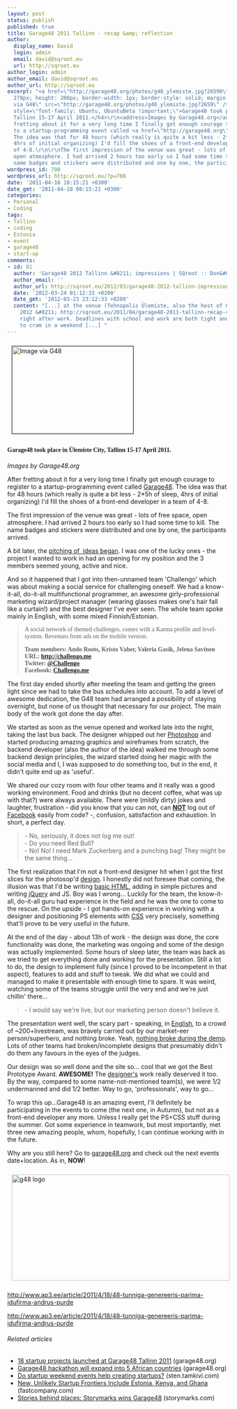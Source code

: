 ```yaml
---
layout: post
status: publish
published: true
title: Garage48 2011 Tallinn - recap &amp; reflection
author:
  display_name: David
  login: admin
  email: david@sqroot.eu
  url: http://sqroot.eu
author_login: admin
author_email: david@sqroot.eu
author_url: http://sqroot.eu
excerpt: "<a href=\"http://garage48.org/photos/g48_ylemiste.jpg?26598\"><img style=\"width:
  278px; height: 200px; border-width: 1px; border-style: solid; margin: 10px;\" alt=\"Image
  via G48\" src=\"http://garage48.org/photos/g48_ylemiste.jpg?2659\" /></a>\r\n<h4
  style=\"font-family: Ubuntu, UbuntuBeta !important;\">Garage48 took place in Ülemiste City,
  Tallinn 15-17 April 2011.</h4>\r\n<address>Images by Garage48.org</address>After
  fretting about it for a very long time I finally got enough courage to register
  to a startup-programming event called <a href=\"http://garage48.org\">Garage48</a>.
  The idea was that for 48 hours (which really is quite a bit less - 2*5h of sleep,
  4hrs of initial organizing) I'd fill the shoes of a front-end developer in a team
  of 4-8.\r\n\r\nThe first impression of the venue was great - lots of free space,
  open atmosphere. I had arrived 2 hours too early so I had some time to kill. The
  name badges and stickers were distributed and one by one, the participants arrived.\r\n\r\n"
wordpress_id: 708
wordpress_url: http://sqroot.eu/?p=708
date: '2011-04-18 10:15:21 +0300'
date_gmt: '2011-04-18 08:15:21 +0300'
categories:
- Personal
- Coding
tags:
- Tallinn
- coding
- Estonia
- event
- garage48
- start-up
comments:
- id: 81
  author: 'Garage48 2012 Tallinn &#8211; impressions | SQroot :: Don&#039;t be negative!'
  author_email: ''
  author_url: http://sqroot.eu/2012/03/garage48-2012-tallinn-impressions/
  date: '2012-03-24 01:12:33 +0200'
  date_gmt: '2012-03-23 23:12:33 +0200'
  content: "[...] at the venue (Tehnopolis Ülemiste, also the host of Garage48 Tallinn
    2012 &#8211; http://sqroot.eu/2011/04/garage48-2011-tallinn-recap-reflection/)
    right after work. Deadlines with school and work are both tight and I decided
    to cram in a weekend [...] "
---
```

<p><a href="http://garage48.org/photos/g48_ylemiste.jpg?26598"><img style="width: 278px; height: 200px; border-width: 1px; border-style: solid; margin: 10px;" alt="Image via G48" src="http://garage48.org/photos/g48_ylemiste.jpg?2659" /></a></p>
<h4 style="font-family: Ubuntu, UbuntuBeta !important;">Garage48 took place in Ülemiste City, Tallinn 15-17 April 2011.</h4>
<address>Images by Garage48.org</address>
<p>After fretting about it for a very long time I finally got enough courage to register to a startup-programming event called <a href="http://garage48.org">Garage48</a>. The idea was that for 48 hours (which really is quite a bit less - 2*5h of sleep, 4hrs of initial organizing) I'd fill the shoes of a front-end developer in a team of 4-8.</p>
<p>The first impression of the venue was great - lots of free space, open atmosphere. I had arrived 2 hours too early so I had some time to kill. The name badges and stickers were distributed and one by one, the participants arrived.</p>
<p><a id="more"></a><a id="more-708"></a></p>
<p>A bit later, the <a href="http://garage48.org/blogger/ideas-pitched-on-garage48-tallinn">pitching of  ideas began</a>. I was one of the lucky ones - the project I wanted to work in had an opening for my position and the 3 members seemed young, active and nice.</p>
<p>And so it happened that I got into then-unnamed team 'Challengo' which was about making a social service for challenging oneself. We had a know-it-all, do-it-all multifunctional programmer, an awesome girly-professional marketing wizard/project manager (wearing glasses makes one's hair fall like a curtain!) and the best designer I've ever seen. The whole team spoke mainly in English, with some mixed Finnish/Estonian.</p>
<div style="font-family: Ubuntu, UbuntuBeta !important; border-style: initial; border-color: initial; font-size: 14px; vertical-align: baseline; background-color: transparent; border-width: 0px; padding: 0px; margin: 0px;">
<div style="font-family: Ubuntu, UbuntuBeta !important; border-style: initial; border-color: initial; font-size: 14px; vertical-align: baseline; background-color: transparent; border-width: 0px; padding: 0px; margin: 0px;">
<blockquote>
<div style="font-family: Ubuntu, UbuntuBeta !important; border-style: initial; border-color: initial; font-size: 14px; vertical-align: baseline; background-color: transparent; border-width: 0px; padding: 0px; margin: 0px;">
<p><b><span style="font-family: Ubuntu, UbuntuBeta !important; border-style: initial; border-color: initial; font-size: 14px; vertical-align: baseline; background-color: transparent; font-weight: normal; border-width: 0px; padding: 0px; margin: 0px;">A social network of themed challenges, comes with a Karma profile and level-system. Revenues from ads on the mobile version. </span></b></p>
<div style="font-family: Ubuntu, UbuntuBeta !important; border-style: initial; border-color: initial; font-size: 14px; vertical-align: baseline; background-color: transparent; border-width: 0px; padding: 0px; margin: 0px;">
<div style="font-family: Ubuntu, UbuntuBeta !important; border-style: initial; border-color: initial; font-size: 14px; vertical-align: baseline; background-color: transparent; border-width: 0px; padding: 0px; margin: 0px;">
<div style="font-family: Ubuntu, UbuntuBeta !important; border-style: initial; border-color: initial; font-size: 14px; vertical-align: baseline; background-color: transparent; border-width: 0px; padding: 0px; margin: 0px;">
<div style="font-family: Ubuntu, UbuntuBeta !important; border-style: initial; border-color: initial; font-size: 14px; vertical-align: baseline; background-color: transparent; border-width: 0px; padding: 0px; margin: 0px;">
<div style="font-family: Ubuntu, UbuntuBeta !important; border-style: initial; border-color: initial; font-size: 14px; vertical-align: baseline; background-color: transparent; font-weight: normal; border-width: 0px; padding: 0px; margin: 0px;">
<div style="font-family: Ubuntu, UbuntuBeta !important; border-style: initial; border-color: initial; font-size: 14px; vertical-align: baseline; background-color: transparent; border-width: 0px; padding: 0px; margin: 0px;"><b><span style="font-family: Ubuntu, UbuntuBeta !important; border-style: initial; border-color: initial; font-size: 14px; vertical-align: baseline; background-color: transparent; font-weight: normal; border-width: 0px; padding: 0px; margin: 0px;"><b><span style="font-family: Ubuntu, UbuntuBeta !important; border-style: initial; border-color: initial; font-size: 14px; vertical-align: baseline; background-color: transparent; font-weight: normal; border-width: 0px; padding: 0px; margin: 0px;"><b>Team members: Ando Roots, Kristo Vaher, Valeria Gasik, Jelena Savinen</b></span></b></span></b></div>
</div>
</div>
</div>
</div>
</div>
</div>
<div style="font-family: Ubuntu, UbuntuBeta !important; border-style: initial; border-color: initial; font-size: 14px; vertical-align: baseline; background-color: transparent; font-weight: normal; border-width: 0px; padding: 0px; margin: 0px;">
<div style="font-family: Ubuntu, UbuntuBeta !important; border-style: initial; border-color: initial; font-size: 14px; vertical-align: baseline; background-color: transparent; border-width: 0px; padding: 0px; margin: 0px;"><b>URL: <a href="http://challengo.me" target="_blank" rel="me nofollow">http://challengo.me</a></b></div>
<div style="font-family: Ubuntu, UbuntuBeta !important; border-style: initial; border-color: initial; font-size: 14px; vertical-align: baseline; background-color: transparent; border-width: 0px; padding: 0px; margin: 0px;"><b>Twitter: <a href="http://twitter.com/#!/Challengo">@Challengo</a></b></div>
<div style="font-family: Ubuntu, UbuntuBeta !important; border-style: initial; border-color: initial; font-size: 14px; vertical-align: baseline; background-color: transparent; border-width: 0px; padding: 0px; margin: 0px;"><b>Facebook: <a href="http://www.facebook.com/pages/Challengome/158911107503274">Challengo.me</a></b></div>
</div>
</blockquote>
</div>
</div>
<p>The first day ended shortly after meeting the team and getting the green light since we had to take the bus schedules into account. To add a level of awesome dedication, the G48 team had arranged a possibility of staying overnight, but none of us thought that necessary for our project. The main body of the work got done the day after.</p>
<p>We started as soon as the venue opened and worked late into the night, taking the last bus back. The designer whipped out her <a class="zem_slink" title="Adobe Photoshop" href="http://en.wikipedia.org/wiki/Adobe_Photoshop" rel="wikipedia">Photoshop</a> and started producing amazing graphics and wireframes from scratch, the backend developer (also the author of the idea) walked me through some backend design principles, the wizard started doing her magic with the social media and I, I was supposed to do something too, but in the end, it didn't quite end up as 'useful'.</p>
<p>We shared our cozy room with four other teams and it really was a good working environment. Food and drinks (but no decent coffee, what was up with that?) were always available. There were (mildly dirty) jokes and laughter, frustration - did you know that you can not, can <span style="text-decoration: underline;"><strong>NOT</strong></span> log out of <a class="zem_slink" title="Facebook" href="http://en.wikipedia.org/wiki/Facebook" rel="wikipedia">Facebook</a> easily from code? -, confusion, satisfaction and exhaustion. In short, a perfect day.</p>
<blockquote>
<div>- No, seriously, it does not log me out!</div>
<div>- Do you need Red Bull?</div>
<div>- No! No! I need Mark Zuckerberg and a punching bag! They might be the same thing...</div>
</blockquote>
<p>The first realization that I'm not a front-end designer hit when I got the first slices for the photosop'd <a class="zem_slink" title="Design" href="http://en.wikipedia.org/wiki/Design" rel="wikipedia">design</a>. I honestly did not foresee that coming, the illusion was that I'd be writing <a class="zem_slink" title="HTML" href="http://en.wikipedia.org/wiki/HTML" rel="wikipedia">basic HTML</a>, adding in simple pictures and writing <a class="zem_slink" title="JQuery" href="http://en.wikipedia.org/wiki/JQuery" rel="wikipedia">jQuery</a> and JS. Boy was I wrong... Luckily for the team, the know-it-all, do-it-all guru had experience in the field and he was the one to come to the rescue. On the upside - I got hands-on experience in working with a designer and positioning PS elements with <a class="zem_slink" title="Cascading Style Sheets" href="http://en.wikipedia.org/wiki/Cascading_Style_Sheets" rel="wikipedia">CSS</a> very precisely, something that'll prove to be very useful in the future.</p>
<p>At the end of the day - about 13h of work - the design was done, the core functionality was done, the marketing was ongoing and some of the design was actually implemented. Some hours of sleep later, the team was back as we tried to get everything done and working for the presentation. Still a lot to do, the design to implement fully (since I proved to be incompetent in that aspect), features to add and stuff to tweak. We did what we could and managed to make it presentable with enough time to spare. It was weird, watching some of the teams struggle until the very end and we're just chillin' there...</p>
<blockquote><p>- I would say we're live, but our marketing person doesn't believe it.</p></blockquote>
<p>The presentation went well, the scary part - speaking, in <a class="zem_slink" title="English language" href="http://en.wikipedia.org/wiki/English_language" rel="wikipedia">English</a>, to a crowd of ~200+livestream, was bravely carried out by our market-eer person/superhero, and nothing broke. Yeah, <span style="text-decoration: underline;">nothing broke during the demo</span>. Lots of other teams had broken/incomplete designs that presumably didn't do them any favours in the eyes of the judges.</p>
<p>Our design was so well done and the site so... cool that we got the Best Prototype Award. <strong>AWESOME!</strong> The <a class="zem_slink" title="Designer" href="http://en.wikipedia.org/wiki/Designer" rel="wikipedia">designer's</a> work really deserved it too. By the way, compared to some name-not-mentioned team(s), we were 1/2 undermanned and did 1/2 better. Way to go, 'professionals', way to go...</p>
<p>To wrap this up...Garage48 is an amazing event, I'll definitely be participating in the events to come (the next one, in Autumn), but not as a front-end developer any more. Unless I really get the PS+CSS stuff during the summer. Got some experience in teamwork, but most importantly, met three new amazing people, whom, hopefully, I can continue working with in the future.</p>
<p>Why are you still here? Go to <a href="http://garage48.org">garage48.org</a> and check out the next events date+location. As in, <strong>NOW</strong>!</p>
<p><a href="http://garage48.org"><img style="width: 500px; height: 243px; margin: 10px;" alt="g48 logo" src="http://sqroot.eu/wp-content/uploads/2012/04/ivy-garage48-500x243.png" /></a></p>
<p class="zemanta-related-title" style="font-size: 1em;"><a href="http://www.ap3.ee/article/2011/4/18/48-tunniga-genereeris-parima-idufirma-andrus-purde">http://www.ap3.ee/article/2011/4/18/48-tunniga-genereeris-parima-idufirma-andrus-purde</a></p>
<p><a href="http://www.ap3.ee/article/2011/4/18/48-tunniga-genereeris-parima-idufirma-andrus-purde">http://www.ap3.ee/article/2011/4/18/48-tunniga-genereeris-parima-idufirma-andrus-purde</a></p>
<h6 class="zemanta-related-title" style="font-size: 1em;">Related articles</h6>
<ul class="zemanta-article-ul">
<li class="zemanta-article-ul-li"><a href="http://garage48.org/blogger/projects-on-garage48-tallinn-2011">18 startup projects launched at Garage48 Tallinn 2011</a> (garage48.org)</li>
<li class="zemanta-article-ul-li"><a href="http://garage48.org/blogger/garage48-will-expand-into-5-african-countries">Garage48 hackathon will expand into 5 African countries</a> (garage48.org)</li>
<li class="zemanta-article-ul-li"><a href="http://sten.tamkivi.com/2011/03/do-startup-weekends-help-create-startups/">Do startup weekend events help creating startups?</a> (sten.tamkivi.com)</li>
<li class="zemanta-article-ul-li"><a href="http://www.fastcompany.com/1746415/garage-48-google-nokia-sponsored-hackathon-estonia-africa">New, Unlikely Startup Frontiers Include Estonia, Kenya, and Ghana</a> (fastcompany.com)</li>
<li class="zemanta-article-ul-li"><a href="http://storymarks.com/">Stories behind places: Storymarks wins Garage48</a> (storymarks.com)</li>
</ul>
<div class="zemanta-pixie" style="margin-top: 10px; height: 15px;"><img class="zemanta-pixie-img" style="border: none; float: right;" alt="" /></div>
